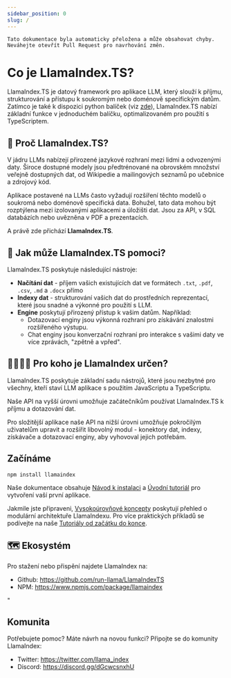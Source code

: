 ```yaml
---
sidebar_position: 0
slug: /
---
```


`Tato dokumentace byla automaticky přeložena a může obsahovat chyby. Neváhejte otevřít Pull Request pro navrhování změn.`

# Co je LlamaIndex.TS?

LlamaIndex.TS je datový framework pro aplikace LLM, který slouží k příjmu, strukturování a přístupu k soukromým nebo doménově specifickým datům. Zatímco je také k dispozici python balíček (viz [zde](https://docs.llamaindex.ai/en/stable/)), LlamaIndex.TS nabízí základní funkce v jednoduchém balíčku, optimalizovaném pro použití s TypeScriptem.

## 🚀 Proč LlamaIndex.TS?

V jádru LLMs nabízejí přirozené jazykové rozhraní mezi lidmi a odvozenými daty. Široce dostupné modely jsou předtrénované na obrovském množství veřejně dostupných dat, od Wikipedie a mailingových seznamů po učebnice a zdrojový kód.

Aplikace postavené na LLMs často vyžadují rozšíření těchto modelů o soukromá nebo doménově specifická data. Bohužel, tato data mohou být rozptýlena mezi izolovanými aplikacemi a úložišti dat. Jsou za API, v SQL databázích nebo uvězněna v PDF a prezentacích.

A právě zde přichází **LlamaIndex.TS**.

## 🦙 Jak může LlamaIndex.TS pomoci?

LlamaIndex.TS poskytuje následující nástroje:

- **Načítání dat** - příjem vašich existujících dat ve formátech `.txt`, `.pdf`, `.csv`, `.md` a `.docx` přímo
- **Indexy dat** - strukturování vašich dat do prostředních reprezentací, které jsou snadné a výkonné pro použití s LLM.
- **Engine** poskytují přirozený přístup k vašim datům. Například:
  - Dotazovací enginy jsou výkonná rozhraní pro získávání znalostmi rozšířeného výstupu.
  - Chat enginy jsou konverzační rozhraní pro interakce s vašimi daty ve více zprávách, "zpětně a vpřed".

## 👨‍👩‍👧‍👦 Pro koho je LlamaIndex určen?

LlamaIndex.TS poskytuje základní sadu nástrojů, které jsou nezbytné pro všechny, kteří staví LLM aplikace s použitím JavaScriptu a TypeScriptu.

Naše API na vyšší úrovni umožňuje začátečníkům používat LlamaIndex.TS k příjmu a dotazování dat.

Pro složitější aplikace naše API na nižší úrovni umožňuje pokročilým uživatelům upravit a rozšířit libovolný modul - konektory dat, indexy, získávače a dotazovací enginy, aby vyhovoval jejich potřebám.

## Začínáme

`npm install llamaindex`

Naše dokumentace obsahuje [Návod k instalaci](./installation.md) a [Úvodní tutoriál](./starter.md) pro vytvoření vaší první aplikace.

Jakmile jste připraveni, [Vysokoúrovňové koncepty](./concepts.md) poskytují přehled o modulární architektuře LlamaIndexu. Pro více praktických příkladů se podívejte na naše [Tutoriály od začátku do konce](./end_to_end.md).

## 🗺️ Ekosystém

Pro stažení nebo přispění najdete LlamaIndex na:

- Github: https://github.com/run-llama/LlamaIndexTS
- NPM: https://www.npmjs.com/package/llamaindex

"

## Komunita

Potřebujete pomoc? Máte návrh na novou funkci? Připojte se do komunity LlamaIndex:

- Twitter: https://twitter.com/llama_index
- Discord: https://discord.gg/dGcwcsnxhU
